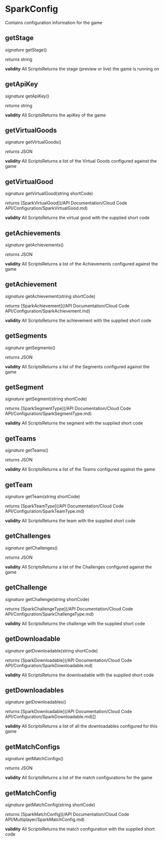 # SparkConfig

Contains configuration information for the game



## getStage
_signature_ getStage()</p>
_returns_ string</p>
<b>validity</b> All ScriptsReturns the stage (preview or live) the game is running on

## getApiKey
_signature_ getApiKey()</p>
_returns_ string</p>
<b>validity</b> All ScriptsReturns the apiKey of the game

## getVirtualGoods
_signature_ getVirtualGoods()</p>
_returns_ JSON</p>
<b>validity</b> All ScriptsReturns a list of the Virtual Goods configured against the game

## getVirtualGood
_signature_ getVirtualGood(string shortCode)</p>
_returns_ [SparkVirtualGood](/API Documentation/Cloud Code API/Configuration/SparkVirtualGood.md)</p>
<b>validity</b> All ScriptsReturns the virtual good with the supplied short code

## getAchievements
_signature_ getAchievements()</p>
_returns_ JSON</p>
<b>validity</b> All ScriptsReturns a list of the Achievements configured against the game

## getAchievement
_signature_ getAchievement(string shortCode)</p>
_returns_ [SparkAchievement](/API Documentation/Cloud Code API/Configuration/SparkAchievement.md)</p>
<b>validity</b> All ScriptsReturns the achievement with the supplied short code

## getSegments
_signature_ getSegments()</p>
_returns_ JSON</p>
<b>validity</b> All ScriptsReturns a list of the Segments configured against the game

## getSegment
_signature_ getSegment(string shortCode)</p>
_returns_ [SparkSegmentType](/API Documentation/Cloud Code API/Configuration/SparkSegmentType.md)</p>
<b>validity</b> All ScriptsReturns the segment with the supplied short code

## getTeams
_signature_ getTeams()</p>
_returns_ JSON</p>
<b>validity</b> All ScriptsReturns a list of the Teams configured against the game

## getTeam
_signature_ getTeam(string shortCode)</p>
_returns_ [SparkTeamType](/API Documentation/Cloud Code API/Configuration/SparkTeamType.md)</p>
<b>validity</b> All ScriptsReturns the team with the supplied short code

## getChallenges
_signature_ getChallenges()</p>
_returns_ JSON</p>
<b>validity</b> All ScriptsReturns a list of the Challenges configured against the game

## getChallenge
_signature_ getChallenge(string shortCode)</p>
_returns_ [SparkChallengeType](/API Documentation/Cloud Code API/Configuration/SparkChallengeType.md)</p>
<b>validity</b> All ScriptsReturns the challenge with the supplied short code

## getDownloadable
_signature_ getDownloadable(string shortCode)</p>
_returns_ [SparkDownloadable](/API Documentation/Cloud Code API/Configuration/SparkDownloadable.md)</p>
<b>validity</b> All ScriptsReturns the downloadable with the supplied short code

## getDownloadables
_signature_ getDownloadables()</p>
_returns_ [SparkDownloadable](/API Documentation/Cloud Code API/Configuration/SparkDownloadable.md)[]</p>
<b>validity</b> All ScriptsReturns a list of all the downloadables configured for this game

## getMatchConfigs
_signature_ getMatchConfigs()</p>
_returns_ JSON</p>
<b>validity</b> All ScriptsReturns a list of the match configurations for the game

## getMatchConfig
_signature_ getMatchConfig(string shortCode)</p>
_returns_ [SparkMatchConfig](/API Documentation/Cloud Code API/Multiplayer/SparkMatchConfig.md)</p>
<b>validity</b> All ScriptsReturns the match configuration with the supplied short code

